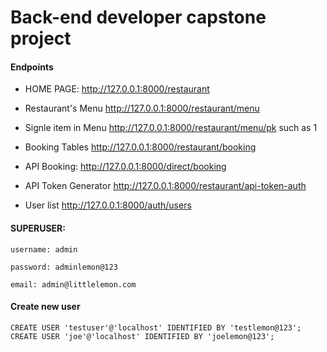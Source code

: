 # Back-end developer capstone project

#### Endpoints

- HOME PAGE: http://127.0.0.1:8000/restaurant

- Restaurant's Menu http://127.0.0.1:8000/restaurant/menu 

- Signle item in Menu http://127.0.0.1:8000/restaurant/menu/pk such as 1

- Booking Tables http://127.0.0.1:8000/restaurant/booking

- API Booking: http://127.0.0.1:8000/direct/booking

- API Token Generator http://127.0.0.1:8000/restaurant/api-token-auth

- User list http://127.0.0.1:8000/auth/users


#### SUPERUSER:

    username: admin
    
    password: adminlemon@123
    
    email: admin@littlelemon.com

#### Create new user
```
CREATE USER 'testuser'@'localhost' IDENTIFIED BY 'testlemon@123';
CREATE USER 'joe'@'localhost' IDENTIFIED BY 'joelemon@123';
```